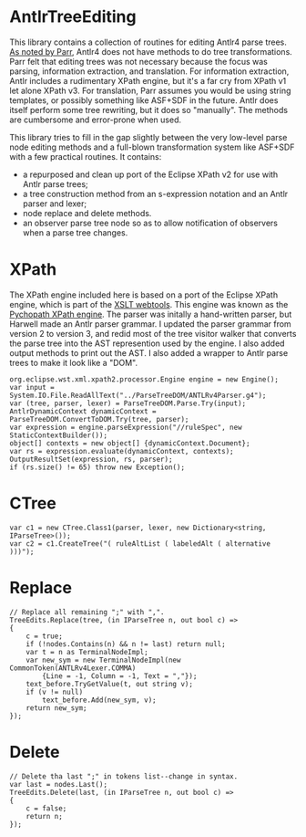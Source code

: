 # AntlrTreeEditing

This library contains a collection of routines for editing
Antlr4 parse trees. [As noted by Parr](https://theantlrguy.atlassian.net/wiki/spaces/~admin/blog/2012/12/08/524353/Tree+rewriting+in+ANTLR+v4),
Antlr4 does not have
methods to do tree transformations. Parr felt that editing
trees was not necessary because the focus was parsing, information
extraction, and translation. For information extraction, Antlr
includes a rudimentary XPath engine, but it's a far cry from
XPath v1 let alone XPath v3. For translation, Parr assumes you would
be using string templates, or possibly something like ASF+SDF in the future.
Antlr does itself perform some tree rewriting, but it does so
"manually". The methods are cumbersome and error-prone when used.

This library tries to fill in the gap slightly between the very low-level 
parse node editing methods and a full-blown transformation system like
ASF+SDF with a few practical routines. It contains:

* a repurposed and clean up port of the Eclipse XPath v2 for use with
Antlr parse trees;
* a tree construction method from an s-expression notation and
an Antlr parser and lexer;
* node replace and delete methods.
* an observer parse tree node so as to allow notification of observers
when a parse tree changes.

# XPath

The XPath engine included here is based on a port of
the Eclipse XPath engine,
 which is part of the [XSLT webtools](https://wiki.eclipse.org/XSLT_Project).
This engine was known as the
[Pychopath XPath engine](http://psychopath.sourceforge.net/). The parser was initally
a hand-written parser, but Harwell made an Antlr parser grammar. I updated the parser
grammar from version 2 to version 3, and redid most of the tree visitor walker that converts
the parse tree into the AST represention used by the engine. I also added output
methods to print out the AST. I also
added a wrapper to Antlr parse trees to make it look like
a "DOM".

    org.eclipse.wst.xml.xpath2.processor.Engine engine = new Engine();
    var input = System.IO.File.ReadAllText("../ParseTreeDOM/ANTLRv4Parser.g4");
    var (tree, parser, lexer) = ParseTreeDOM.Parse.Try(input);
    AntlrDynamicContext dynamicContext = ParseTreeDOM.ConvertToDOM.Try(tree, parser);
    var expression = engine.parseExpression("//ruleSpec", new StaticContextBuilder());
    object[] contexts = new object[] {dynamicContext.Document};
    var rs = expression.evaluate(dynamicContext, contexts);
    OutputResultSet(expression, rs, parser);
    if (rs.size() != 65) throw new Exception();



# CTree

    var c1 = new CTree.Class1(parser, lexer, new Dictionary<string, IParseTree>());
    var c2 = c1.CreateTree("( ruleAltList ( labeledAlt ( alternative )))");


# Replace

    // Replace all remaining ";" with ",". 
    TreeEdits.Replace(tree, (in IParseTree n, out bool c) =>
    {
        c = true;
        if (!nodes.Contains(n) && n != last) return null;
        var t = n as TerminalNodeImpl;
        var new_sym = new TerminalNodeImpl(new CommonToken(ANTLRv4Lexer.COMMA)
            {Line = -1, Column = -1, Text = ","});
        text_before.TryGetValue(t, out string v);
        if (v != null)
            text_before.Add(new_sym, v);
        return new_sym;
    });


# Delete

    // Delete tha last ";" in tokens list--change in syntax.
    var last = nodes.Last();
    TreeEdits.Delete(last, (in IParseTree n, out bool c) =>
    {
        c = false;
        return n;
    });
